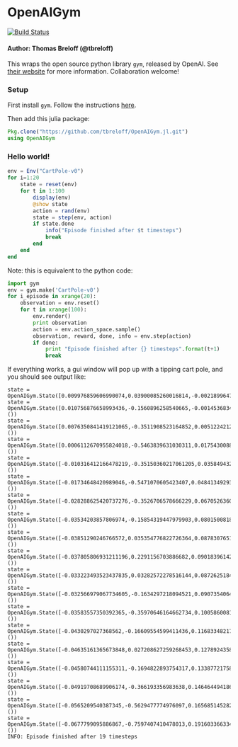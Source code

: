 # OpenAIGym

[![Build Status](https://travis-ci.org/tbreloff/OpenAIGym.jl.svg?branch=master)](https://travis-ci.org/tbreloff/OpenAIGym.jl)

#### Author: Thomas Breloff (@tbreloff)

This wraps the open source python library `gym`, released by OpenAI.  See [their website](https://gym.openai.com/) for more information.  Collaboration welcome!

### Setup

First install `gym`. Follow the instructions [here](https://gym.openai.com/docs).

Then add this julia package:

```julia
Pkg.clone("https://github.com/tbreloff/OpenAIGym.jl.git")
using OpenAIGym
```

### Hello world!

```julia
env = Env("CartPole-v0")
for i=1:20
    state = reset(env)
    for t in 1:100
        display(env)
        @show state
        action = rand(env)
        state = step(env, action)
        if state.done
            info("Episode finished after $t timesteps")
            break
        end
    end
end
```

Note: this is equivalent to the python code:
```python
import gym
env = gym.make('CartPole-v0')
for i_episode in xrange(20):
    observation = env.reset()
    for t in xrange(100):
        env.render()
        print observation
        action = env.action_space.sample()
        observation, reward, done, info = env.step(action)
        if done:
            print "Episode finished after {} timesteps".format(t+1)
            break
```


If everything works, a gui window will pop up with a tipping cart pole, and you should see output like:

```
state = OpenAIGym.State([0.009976859606990074,0.03900085260016814,-0.002189964775710318,0.036814067120848074],0.0,false,nothing)
state = OpenAIGym.State([0.010756876658993436,-0.1560896258540665,-0.0014536834332933564,0.32880523394055744],1.0,false,Dict{Any,Any}())
state = OpenAIGym.State([0.0076350841419121065,-0.3511908523164852,0.005122421245517792,0.6210293816400967],1.0,false,Dict{Any,Any}())
state = OpenAIGym.State([0.0006112670955824018,-0.5463839631030311,0.01754300887831973,0.9153211918052833],1.0,false,Dict{Any,Any}())
state = OpenAIGym.State([-0.010316412166478219,-0.35150360217061205,0.035849432714425394,0.6282030111868846],1.0,false,Dict{Any,Any}())
state = OpenAIGym.State([-0.01734648420989046,-0.5471070605423407,0.048413492938163084,0.9319571552127409],1.0,false,Dict{Any,Any}())
state = OpenAIGym.State([-0.028288625420737276,-0.3526706578666229,0.0670526360424179,0.6548722914543239],1.0,false,Dict{Any,Any}())
state = OpenAIGym.State([-0.03534203857806974,-0.15854319447979903,0.08015008187150438,0.38403416327769446],1.0,false,Dict{Any,Any}())
state = OpenAIGym.State([-0.03851290246766572,0.035354776822726364,0.08783076513705827,0.11765981463376579],1.0,false,Dict{Any,Any}())
state = OpenAIGym.State([-0.037805806931211196,0.2291156703886682,0.09018396142973359,-0.14607214928009798],1.0,false,Dict{Any,Any}())
state = OpenAIGym.State([-0.033223493523437835,0.03282572278516144,0.08726251844413163,0.17364440096592187],1.0,false,Dict{Any,Any}())
state = OpenAIGym.State([-0.032566979067734605,-0.1634297218094521,0.09073540646345007,0.49253008542318205],1.0,false,Dict{Any,Any}())
state = OpenAIGym.State([-0.03583557350392365,-0.35970646164662734,0.10058600817191371,0.8123737000434847],1.0,false,Dict{Any,Any}())
state = OpenAIGym.State([-0.0430297027368562,-0.16609554599411436,0.1168334821727834,0.5529476838018288],1.0,false,Dict{Any,Any}())
state = OpenAIGym.State([-0.04635161365673848,0.027208627259268453,0.12789243584881999,0.29923908705344887],1.0,false,Dict{Any,Any}())
state = OpenAIGym.State([-0.04580744111155311,-0.1694822893754317,0.13387721758988896,0.6293638298255058],1.0,false,Dict{Any,Any}())
state = OpenAIGym.State([-0.04919708689906174,-0.366193356983638,0.1464644941863991,0.9610325548193519],1.0,false,Dict{Any,Any}())
state = OpenAIGym.State([-0.0565209540387345,-0.5629477774976097,0.16568514528278613,1.2959110525878323],1.0,false,Dict{Any,Any}())
state = OpenAIGym.State([-0.0677799095886867,-0.7597407410478013,0.19160336633454278,1.635546922658331],1.0,false,Dict{Any,Any}())
INFO: Episode finished after 19 timesteps
```
